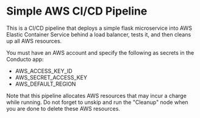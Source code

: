 # Simple AWS CI/CD Pipeline

This is a CI/CD pipeline that deploys a simple flask microservice
into AWS Elastic Container Service behind a load balancer, tests
it, and then cleans up all AWS resources.

You must have an AWS account and specify the following as secrets
in the Conducto app:
* AWS_ACCESS_KEY_ID
* AWS_SECRET_ACCESS_KEY
* AWS_DEFAULT_REGION

Note that this pipeline allocates AWS resources that may incur a
charge while running. Do not forget to unskip and run the "Cleanup"
node when you are done to delete these AWS resources.
